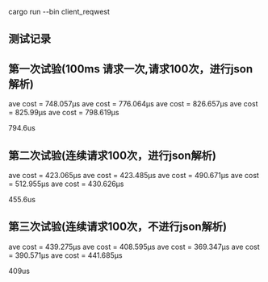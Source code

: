 


cargo run --bin client_reqwest

## 测试记录

## 第一次试验(100ms 请求一次,请求100次，进行json解析)
ave cost = 748.057µs
ave cost = 776.064µs
ave cost = 826.657µs
ave cost = 825.99µs
ave cost = 798.619µs

794.6us

## 第二次试验(连续请求100次，进行json解析)
ave cost = 423.065µs
ave cost = 423.485µs
ave cost = 490.671µs
ave cost = 512.955µs
ave cost = 430.626µs

455.6us

## 第三次试验(连续请求100次，不进行json解析)
ave cost = 439.275µs
ave cost = 408.595µs
ave cost = 369.347µs
ave cost = 390.571µs
ave cost = 441.685µs

409us